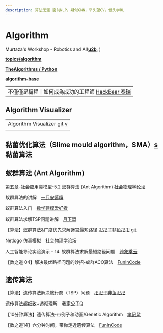```yaml
---
description: 算法无涯 窗前NLP，疑似GNN，举头望CV，低头学RL
---
```


# Algorithm

Murtaza's Workshop - Robotics and AI([**u2b**](https://www.youtube.com/c/MurtazasWorkshopRoboticsandAI/featured), )

[**topics/algorithm**](https://github.com/topics/algorithm)

[**TheAlgorithms / Python**](https://github.com/TheAlgorithms/Python)

[**algorithm-base**](https://github.com/chefyuan/algorithm-base)

|                                                                              |
| ---------------------------------------------------------------------------- |
| 不僅僅是編程｜如何成為成功的工程師 [HackBear 泰瑞](https://www.youtube.com/watch?v=xS5Lv7-bMYI) |

## Algorithm Visualizer

|                                                                                                                                                |
| ---------------------------------------------------------------------------------------------------------------------------------------------- |
| Algorithm Visualizer [git](https://github.com/algorithm-visualizer/algorithm-visualizer) [v](https://www.douyin.com/video/7028515553157385479) |
|                                                                                                                                                |

## 黏菌优化算法（Slime mould algorithm，SMA）[s](https://www.google.com/search?q=%E9%BB%8F%E8%8F%8C%E7%AE%97%E6%B3%95\&oq=%E9%BB%8F%E8%8F%8C%E7%AE%97%E6%B3%95\&aqs=chrome..69i57.805j0j7\&client=ubuntu\&sourceid=chrome\&ie=UTF-8) 黏菌算法



## 蚁群算法 (Ant Algorithm)

第五章-社会应用类模型-5.2 蚁群算法 (Ant Algorithm) [社会物理学论坛](https://www.bilibili.com/video/BV1p7411C73i?from=search\&seid=14492803338787349298\&spm\_id\_from=333.337.0.0)

蚁群算法的讲解　[一只安慕嘻](https://www.bilibili.com/video/BV11K411H7LH)

蚁群算法入门　[数学建模爱好者](https://www.bilibili.com/video/BV1ZA411v7pC)

蚁群算法求解TSP问题讲解　[月下盟](https://www.bilibili.com/video/BV1MA411c7yd)

【算法】蚁群算法&广度优先求解迷宫最短路径 [卍卍子非鱼卍卍](https://www.bilibili.com/video/BV1gJ411G7Xi?from=search\&seid=14492803338787349298\&spm\_id\_from=333.337.0.0) [git](https://github.com/zifeiyu0531/aco-bfs-for-Maze-GUI)

Netlogo 仿真模拟　[社会物理学论坛](https://space.bilibili.com/480344135/video)

人工智能导论实验演示 - 14. 蚁群算法求解最短路径问题　[跨象乘云](https://www.bilibili.com/video/BV1Yh411q72F)

【数之道 04】解决最优路径问题的妙招-蚁群ACO算法　[FunInCode](https://www.bilibili.com/video/BV1vp4y1p78R)

## 遗传算法

【算法】遗传算法解决旅行商（TSP）问题　[卍卍子非鱼卍卍](https://www.bilibili.com/video/BV17Z4y1w7qF)

遗传算法超细致+透彻理解　[我家公子Q](https://www.bilibili.com/video/BV1zp4y1U7Ti)

【10分钟算法】遗传算法-带例子和动画/Genetic Algorithm　[笔记鲨](https://www.bilibili.com/video/BV1yt4y1a7RY)

【数之道14】六分钟时间，带你走近遗传算法　[FunInCode](https://www.bilibili.com/video/BV19U4y1G7dU)



